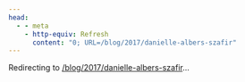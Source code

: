 ```yaml
---
head:
  - - meta
    - http-equiv: Refresh
      content: "0; URL=/blog/2017/danielle-albers-szafir"
---
```


Redirecting to <a href="/blog/2017/danielle-albers-szafir">/blog/2017/danielle-albers-szafir</a>…